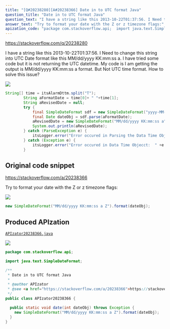 ```yaml
---
title: "[Q#20238280][A#20238366] Date in to UTC format Java"
question_title: "Date in to UTC format Java"
question_text: "I have a string like this 2013-10-22T01:37:56. I Need to change this string into UTC Date format like this MM/dd/yyyy KK:mm:ss a. I have tried some code but it is not returning the UTC datetime. My code is I am getting the output is MM/dd/yyyy KK:mm:ss a format. But Not UTC time format. How to solve this issue?"
answer_text: "Try to format your date with the Z or z timezone flags:"
apization_code: "package com.stackoverflow.api;  import java.text.SimpleDateFormat;  /**  * Date in to UTC format Java  *  * @author APIzator  * @see <a href=\"https://stackoverflow.com/a/20238366\">https://stackoverflow.com/a/20238366</a>  */ public class APIzator20238366 {    public static void date(int dateObj) throws Exception {     new SimpleDateFormat(\"MM/dd/yyyy KK:mm:ss a Z\").format(dateObj);   } }"
---
```


https://stackoverflow.com/q/20238280

I have a string like this 2013-10-22T01:37:56. I Need to change this string into UTC Date format like this MM/dd/yyyy KK:mm:ss a. I have tried some code but it is not returning the UTC datetime.
My code is
I am getting the output is MM/dd/yyyy KK:mm:ss a format. But Not UTC time format.
How to solve this issue?


<div class="code-logo"><img src="/stackoverflow.png" /></div>

```java
String[] time = itsAlarmDttm.split("T");
        String aFormatDate = time[0]+ " "+time[1];
        String aRevisedDate = null;
        try {
            final SimpleDateFormat sdf = new SimpleDateFormat("yyyy-MM-dd HH:mm:ss");
            final Date dateObj = sdf.parse(aFormatDate);
            aRevisedDate = new SimpleDateFormat("MM/dd/yyyy KK:mm:ss a").format(dateObj);
            System.out.println(aRevisedDate);
        } catch (ParseException e) {
            itsLogger.error("Error occured in Parsing the Data Time Object:  " +e.getMessage());
        } catch (Exception e) {
            itsLogger.error("Error occured in Data Time Objecct:  " +e.getMessage());
        }
```


## Original code snippet

https://stackoverflow.com/a/20238366

Try to format your date with the Z or z timezone flags:

<div class="code-logo"><img src="/stackoverflow.png" /></div>

```java
new SimpleDateFormat("MM/dd/yyyy KK:mm:ss a Z").format(dateObj);
```

## Produced APIzation

[`APIzator20238366.java`](https://github.com/pasqualesalza/apization-temp/raw/main/data/search/APIzator20238366.java)

<div class="code-logo"><img src="/apizator.png" /></div>

```java
package com.stackoverflow.api;

import java.text.SimpleDateFormat;

/**
 * Date in to UTC format Java
 *
 * @author APIzator
 * @see <a href="https://stackoverflow.com/a/20238366">https://stackoverflow.com/a/20238366</a>
 */
public class APIzator20238366 {

  public static void date(int dateObj) throws Exception {
    new SimpleDateFormat("MM/dd/yyyy KK:mm:ss a Z").format(dateObj);
  }
}

```